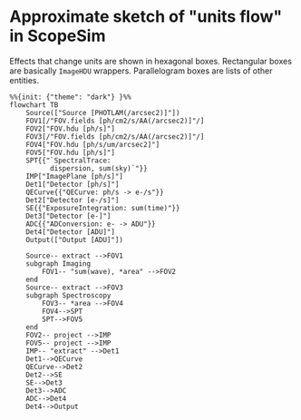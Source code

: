 # Approximate sketch of "units flow" in ScopeSim

Effects that change units are shown in hexagonal boxes.
Rectangular boxes are basically `ImageHDU` wrappers.
Parallelogram boxes are lists of other entities.

```{mermaid}
%%{init: {"theme": "dark"} }%%
flowchart TB
    Source(["Source [PHOTLAM(/arcsec2)]"])
    FOV1[/"FOV.fields [ph/cm2/s/AA(/arcsec2)]"/]
    FOV2["FOV.hdu [ph/s]"]
    FOV3[/"FOV.fields [ph/cm2/s/AA(/arcsec2)]"/]
    FOV4["FOV.hdu [ph/s/um/arcsec2]"]
    FOV5["FOV.hdu [ph/s]"]
    SPT{{"`SpectralTrace:
          dispersion, sum(sky)`"}}
    IMP["ImagePlane [ph/s]"]
    Det1["Detector [ph/s]"]
    QECurve{{"QECurve: ph/s -> e-/s"}}
    Det2["Detector [e-/s]"]
    SE{{"ExposureIntegration: sum(time)"}}
    Det3["Detector [e-]"]
    ADC{{"ADConversion: e- -> ADU"}}
    Det4["Detector [ADU]"]
    Output(["Output [ADU]"])

    Source-- extract -->FOV1
    subgraph Imaging
        FOV1-- "sum(wave), *area" -->FOV2
    end
    Source-- extract -->FOV3
    subgraph Spectroscopy
        FOV3-- *area -->FOV4
        FOV4-->SPT
        SPT-->FOV5
    end
    FOV2-- project -->IMP
    FOV5-- project -->IMP
    IMP-- "extract" -->Det1
    Det1-->QECurve
    QECurve-->Det2
    Det2-->SE
    SE-->Det3
    Det3-->ADC
    ADC-->Det4
    Det4-->Output
```
